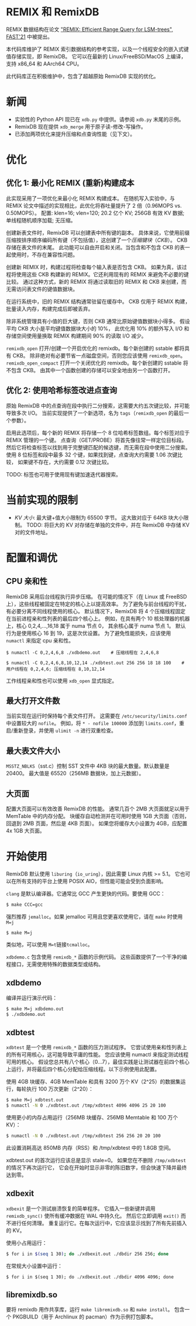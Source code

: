 # REMIX 和 RemixDB

REMIX 数据结构在论文 ["REMIX: Efficient Range Query for LSM-trees", FAST'21](https://www.usenix.org/conference/fast21/presentation/zhong) 中被提出。

本代码库维护了 REMIX 索引数据结构的参考实现，以及一个线程安全的嵌入式键值存储实现，即 RemixDB。
它可以在最新的 Linux/FreeBSD/MacOS 上编译，支持 x86\_64 和 AArch64 CPU。

此代码库正在积极维护中，包含了超越原始 RemixDB 实现的优化。

# 新闻

* 实验性的 Python API 现已在 `xdb.py` 中提供。请参阅 `xdb.py` 末尾的示例。
* RemixDB 现在提供 `xdb_merge` 用于原子读-修改-写操作。
* 已添加两项优化来提升压缩和点查询性能（见下文）。

# 优化

## 优化 1: 最小化 REMIX (重新)构建成本

此实现采用了一项优化来最小化 REMIX 构建成本。
在随机写入实验中，与 REMIX 论文中描述的实现相比，此优化将吞吐量提升了 2 倍（0.96MOPS vs. 0.50MOPS）。
配置: klen=16; vlen=120; 20.2 亿个 KV; 256GB 有效 KV 数据; 单线程随机顺序加载; 无压缩。

创建新表文件时，RemixDB 可以创建表中所有键的副本。
具体来说，它使用前缀压缩按排序顺序编码所有键（不包括值），这创建了一个*压缩键块*（*CKB*）。
CKB 存储在表文件的末尾。
此功能可以自由开启和关闭。当包含和不包含 CKB 的表一起使用时，不存在兼容性问题。

创建新 REMIX 时，构建过程将检查每个输入表是否包含 CKB。
如果为真，该过程将使用这些 CKB 构建新的 REMIX。它还利用现有的 REMIX 来避免不必要的键比较。
通过这种方式，新的 REMIX 将通过读取旧的 REMIX 和 CKB 来创建，而无需访问表文件的键值数据块。

在运行系统中，旧的 REMIX 结构通常驻留在缓存中。
CKB 仅用于 REMIX 构建，批量读入内存，构建完成后即被丢弃。

除非系统管理具有小值的巨大键，否则 CKB 通常比原始键值数据块小得多。
假设平均 CKB 大小是平均键值数据块大小的 10%，
此优化用 10% 的额外写入 I/O 和存储空间使用量换取 REMIX 构建期间 90% 的读取 I/O 减少。

`remixdb_open` 打开/创建一个开启优化的 remixdb。每个新创建的 sstable 都将具有 CKB。
除非绝对有必要节省一点磁盘空间，否则您应该使用 `remixdb_open`。
`remixdb_open_compact` 打开一个关闭优化的 remixdb。每个新创建的 sstable 将不包含 CKB。
由其中一个函数创建的存储可以安全地由另一个函数打开。

## 优化 2: 使用哈希标签改进点查询

原始 RemixDB 中的点查询在段中执行二分搜索，这需要大约五次键比较，并可能导致多次 I/O。
当前实现提供了一个新选项，名为 `tags`（`remixdb_open` 的最后一个参数）。

启用此选项后，每个新的 REMIX 将存储一个 8 位哈希标签数组。每个标签对应于 REMIX 管理的一个键。
点查询（GET/PROBE）将首先像往常一样定位目标段。
然后它将检查标签以找到用于完整键匹配的候选键，而无需在段中使用二分搜索。
使用 8 位标签和段中最多 32 个键，如果找到键，点查询大约需要 1.06 次键比较，
如果键不存在，大约需要 0.12 次键比较。

TODO: 标签也可用于使用现有键加速迭代器搜索。

# 当前实现的限制

* *KV 大小*: 最大键+值大小限制为 65500 字节。
  这大致对应于 64KB 块大小限制。
  TODO: 将巨大的 KV 对存储在单独的文件中，并在 RemixDB 中存储 KV 对的文件地址。

# 配置和调优

## CPU 亲和性

RemixDB 采用后台线程执行异步压缩。
在可能的情况下（在 Linux 或 FreeBSD 上），这些线程被固定在特定的核心上以提高效率。
为了避免与前台线程的干扰，有必要分离不同线程使用的核心。
默认情况下，RemixDB 将 4 个压缩线程固定在当前进程亲和性列表的最后四个核心上。
例如，在具有两个 10 核处理器的机器上，核心 0,2,4,...,16,18 属于 numa 节点 0，
其余核心属于 numa 节点 1。
默认行为是使用核心 16 到 19，这是次优设置。
为了避免性能损失，应该使用 `numactl` 来指定 cpu 亲和性。

```
$ numactl -C 0,2,4,6,8 ./xdbdemo.out    # 压缩线程在 2,4,6,8

$ numactl -C 0,2,4,6,8,10,12,14 ./xdbtest.out 256 256 18 18 100    # 用户线程在 0,2,4,6; 压缩线程在 8,10,12,14
```

工作线程亲和性也可以使用 `xdb_open` 显式指定。

## 最大打开文件数

当前实现在运行时保持每个表文件打开。
这需要在 `/etc/security/limits.conf` 中设置较大的 `nofile`。
例如，将 `* - nofile 100000` 添加到 `limits.conf`，重启/重新登录，并使用 `ulimit -n` 进行双重检查。

## 最大表文件大小

`MSSTZ_NBLKS`（sst.c）控制 SST 文件中 4KB 块的最大数量。默认数量是 20400。
最大值是 65520（256MB 数据块，加上元数据）。

## 大页面

配置大页面可以有效改善 RemixDB 的性能。
通常几百个 2MB 大页面就足以用于 MemTable 中的内存分配。
块缓存自动检测并在可用时使用 1GB 大页面（否则，回退到 2MB 页面，然后是 4KB 页面）。
如果您将缓存大小设置为 4GB，应配置 4x 1GB 大页面。

# 开始使用

RemixDB 默认使用 `liburing`（`io_uring`），因此需要 Linux 内核 >= 5.1。
它也可以在所有支持的平台上使用 POSIX AIO，但性能可能会受到负面影响。

`clang` 是默认编译器。它通常比 GCC 产生更快的代码。要使用 GCC：

```bash
$ make CCC=gcc
```

强烈推荐 `jemalloc`。如果 jemalloc 可用且您更喜欢使用它，请在 `make` 时使用 `M=j`

```bash$
$ make M=j
```

 类似地，可以使用 `M=t`链接`tcmalloc`。

`xdbdemo.c` 包含使用 `remixdb_*` 函数的示例代码。
这些函数提供了一个干净的编程接口，无需使用特殊的数据类型或结构。

## xdbdemo

编译并运行演示代码：

```bash
$ make M=j xdbdemo.out
$ ./xdbdemo.out
```

## xdbtest

`xdbtest` 是一个使用 `remixdb_*` 函数的压力测试程序。
它尝试使用亲和性列表上的所有可用核心，这可能导致平庸的性能。
您应该使用 numactl 来指定测试线程可用的核心。
假设您总共有八个核心（0...7），最佳实践是让测试器在前四个核心上运行，并将最后四个核心分配给压缩线程。以下示例使用此配置。

使用 4GB 块缓存、4GB MemTable 和具有 3200 万个 KV（2^25）的数据集运行，每轮执行 100 万次更新（2^20）：

```bash
$ make M=j xdbtest.out
$ numactl -N 0 ./xdbtest.out /tmp/xdbtest 4096 4096 25 20 100
```

使用更小的内存占用运行（256MB 块缓存、256MB Memtable 和 100 万个 KV）：

```bash
$ numactl -N 0 ./xdbtest.out /tmp/xdbtest 256 256 20 20 100
```

此设置消耗高达 850MB 内存（RSS）和 /tmp/xdbtest 中的 1.8GB 空间。

xdbtest.out 的首次运行应该总是显示 stale=0。
如果您在不删除 `/tmp/xdbtest` 的情况下再次运行它，
它会在开始时显示非零的陈旧数字，但会快速下降并最终达到零。

## xdbexit

`xdbexit` 是一个测试崩溃恢复的简单程序。
它插入一些新键并调用 `remixdb_sync()` 使所有缓冲数据在 WAL 中持久化。
然后它立即调用 `exit()` 而不进行任何清理。
重复运行它。在每次运行中，它应该显示找到了所有先前插入的 KV。

使用小占用运行：

```bash
$ for i in $(seq 1 30); do ./xdbexit.out ./dbdir 256 256; done
```

在常规大小设置中运行：

```
$ for i in $(seq 1 30); do ./xdbexit.out ./dbdir 4096 4096; done
```

## libremixdb.so

要将 remixdb 用作共享库，运行 `make libremixdb.so` 和 `make install`。
包含一个 PKGBUILD（用于 Archlinux 的 pacman）作为示例打包脚本。
